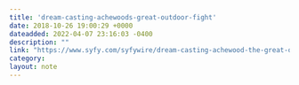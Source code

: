 ```yaml
---
title: 'dream-casting-achewoods-great-outdoor-fight'
date: 2018-10-26 19:00:29 +0000
dateadded: 2022-04-07 23:16:03 -0400
description: ""
link: "https://www.syfy.com/syfywire/dream-casting-achewood-the-great-outdoor-fight"
category:
layout: note
---
```

